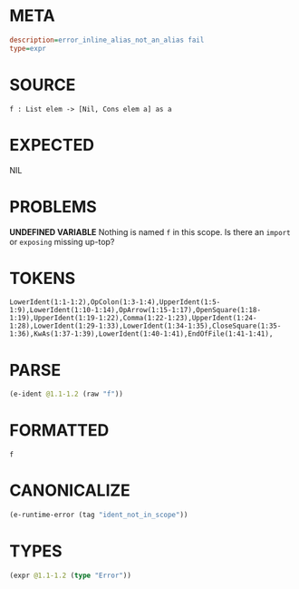 # META
~~~ini
description=error_inline_alias_not_an_alias fail
type=expr
~~~
# SOURCE
~~~roc
f : List elem -> [Nil, Cons elem a] as a
~~~
# EXPECTED
NIL
# PROBLEMS
**UNDEFINED VARIABLE**
Nothing is named `f` in this scope.
Is there an `import` or `exposing` missing up-top?

# TOKENS
~~~zig
LowerIdent(1:1-1:2),OpColon(1:3-1:4),UpperIdent(1:5-1:9),LowerIdent(1:10-1:14),OpArrow(1:15-1:17),OpenSquare(1:18-1:19),UpperIdent(1:19-1:22),Comma(1:22-1:23),UpperIdent(1:24-1:28),LowerIdent(1:29-1:33),LowerIdent(1:34-1:35),CloseSquare(1:35-1:36),KwAs(1:37-1:39),LowerIdent(1:40-1:41),EndOfFile(1:41-1:41),
~~~
# PARSE
~~~clojure
(e-ident @1.1-1.2 (raw "f"))
~~~
# FORMATTED
~~~roc
f
~~~
# CANONICALIZE
~~~clojure
(e-runtime-error (tag "ident_not_in_scope"))
~~~
# TYPES
~~~clojure
(expr @1.1-1.2 (type "Error"))
~~~
